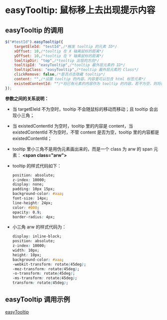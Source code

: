 # easyTooltip: 鼠标移上去出现提示内容

## easyTooltip 的调用
```javascript
$("#testId").easyTooltip({
	targetEleId: "testId",/*触发 tooltip 的元素 ID*/
	xOffset: 10,/*tooltip 在 X 轴离鼠标的距离*/       
	yOffset: 10,/*tooltip 在 Y 轴离鼠标的距离*/
	tooltipDir: "top",/*tooltip 出现的方向*/
	tooltipId: "easyTooltip",/*tooltip 最外层元素的 ID*/
	tooltipClass: "easyTooltip",/*tooltip 最外层元素的 Class*/
	clickRemove: false,/*是否点击隐藏 tooltip*/
	content: "",/*设置 tooltip 的内容，内容里可以包含 html 标签元素*/
	existedContentId: ""/*将已有元素的内容作为 tooltip 的内容，若不为空，则将替换 content 所设置的内容*/
});
```
**参数之间的关系说明：**
- 当 targetEleId 不为空时，tooltip 不会随鼠标的移动而移动；且 tooltip 会出现小三角；
- 当 existedContentId 为空时，tooltip 里的内容是 content，当 existedContentId 不为空时，不管 content 是否为空，tooltip 里的内容都是 existedContentId；
- tooltip 里小三角不是用伪元素画出来的，而是一个 class 为 arw 的 span 元素： **&lt;span class="arw">**
- tooltip 的样式代码如下：

  ```css
  position: absolute;
  z-index: 10000;
  display: none;
  padding: 10px 15px;
  background-color: #aaa;
  font-size: 14px;
  line-height: 24px;
  color: #000;
  opacity: 0.9;
  border-radius: 4px;
  ```
- 小三角 arw 的样式代码为：

  ```css
  display: inline-block;
  position: absolute;
  z-index: 10000;
  width: 10px;
  height: 10px;
  background-color: #aaa;
  -webkit-transform: rotate(45deg);
  -moz-transform: rotate(45deg);
  -o-transform: rotate(45deg);
  -ms-transform: rotate(45deg);
  transform: rotate(45deg);
  ```

## easyTooltip 调用示例

[easyTooltip](https://alvinyw.github.io/Blog/easyTooltip/easyTooltip.html)
